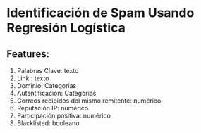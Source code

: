 # Identificación de Spam Usando Regresión Logística

## Features:
 1. Palabras Clave: texto
 2. Link : texto
 3. Dominio: Categorias
 4. Autentificación: Categorias
 5. Correos recibidos del mismo remitente: numérico
 6. Reputación IP: numérico
 7. Participación positiva: numérico
 8. Blacklisted: booleano